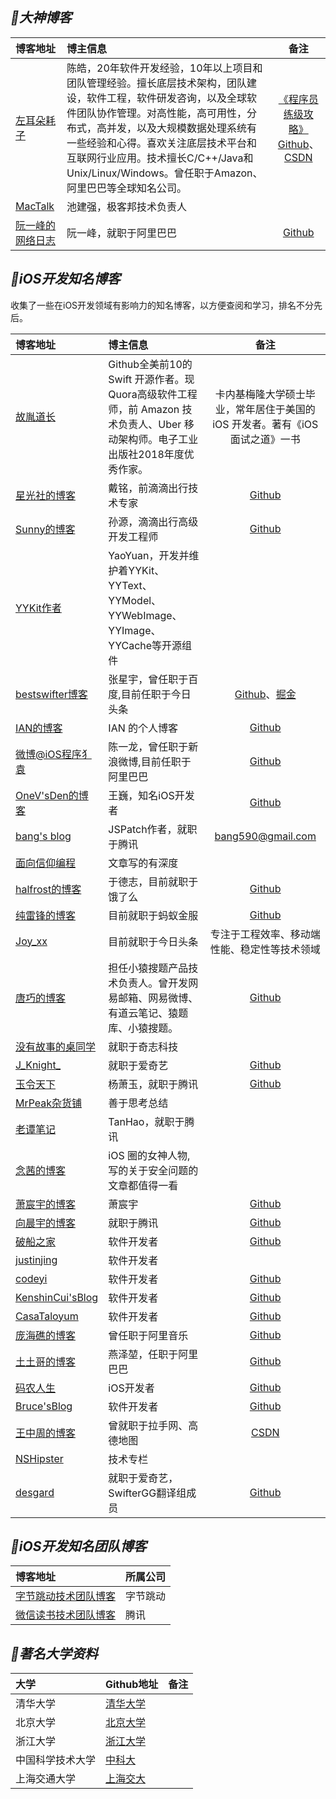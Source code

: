 
## *💎大神博客*

|博客地址|博主信息|备注|
|:---|:--|:---:
[左耳朵耗子](https://coolshell.cn)|陈皓，20年软件开发经验，10年以上项目和团队管理经验。擅长底层技术架构，团队建设，软件工程，软件研发咨询，以及全球软件团队协作管理。对高性能，高可用性，分布式，高并发，以及大规模数据处理系统有一些经验和心得。喜欢关注底层技术平台和互联网行业应用。技术擅长C/C++/Java和Unix/Linux/Windows。曾任职于Amazon、阿里巴巴等全球知名公司。|[《程序员练级攻略》](https://coolshell.cn/articles/4990.html)<br>[Github](https://github.com/haoel)、[CSDN](https://blog.csdn.net/haoel/article/list/1?)
[MacTalk](http://macshuo.com)|池建强，极客邦技术负责人|
[阮一峰的网络日志](http://www.ruanyifeng.com/blog/archives.html)|阮一峰，就职于阿里巴巴|[Github](https://github.com/ruanyf)

## *iOS开发知名博客*
收集了一些在iOS开发领域有影响力的知名博客，以方便查阅和学习，排名不分先后。

|博客地址|博主信息|备注|
|:---|:--|:---:
[故胤道长](https://www.jianshu.com/u/8d5b91490ca5)|Github全美前10的 Swift 开源作者。现Quora高级软件工程师，前 Amazon 技术负责人、Uber 移动架构师。电子工业出版社2018年度优秀作家。|卡内基梅隆大学硕士毕业，常年居住于美国的 iOS 开发者。著有《iOS 面试之道》一书
[星光社的博客](https://ming1016.github.io)|戴铭，前滴滴出行技术专家|[Github](https://github.com/ming1016)
[Sunny的博客](http://blog.sunnyxx.com)|孙源，滴滴出行高级开发工程师|[Github](https://github.com/forkingdog)
[YYKit作者](https://github.com/ibireme/)|YaoYuan，开发并维护着YYKit、YYText、YYModel、YYWebImage、YYImage、YYCache等开源组件|
[bestswifter博客](https://bestswifter.com/#open)|张星宇，曾任职于百度,目前任职于今日头条|[Github](https://github.com/bestswifter/blog)、[掘金](https://juejin.im/user/57638ad8207703006b06e3ef/posts)
[IAN的博客](https://www.ianisme.com/category/ios)|IAN 的个人博客|[Github](https://github.com/ianisme?tab=repositories)
[微博@iOS程序犭袁](https://www.jianshu.com/u/96a14318a4de)|陈一龙，曾任职于新浪微博,目前任职于阿里巴巴|[Github](https://github.com/ChenYilong?tab=repositories)
[OneV'sDen的博客](https://onevcat.com/page/2/#blog)|王巍，知名iOS开发者|[Github](https://github.com/onevcat)
[bang's blog](http://blog.cnbang.net/archives/)|JSPatch作者，就职于腾讯|bang590@gmail.com
[面向信仰编程](https://draveness.me)|文章写的有深度|
[halfrost的博客](https://halfrost.com/tag/ios/)|于德志，目前就职于饿了么|[Github](https://github.com/halfrost)
[纯雷锋的博客](http://blog.leichunfeng.com)|目前就职于蚂蚁金服|[Github](https://github.com/leichunfeng)
[Joy_xx](https://juejin.im/user/5656f11760b28da566412f03/posts)|目前就职于今日头条|专注于工程效率、移动端性能、稳定性等技术领域
[唐巧的博客](http://blog.devtang.com)|担任小猿搜题产品技术负责人。曾开发网易邮箱、网易微博、有道云笔记、猿题库、小猿搜题。|[Github](https://github.com/tangqiaoboy)
[没有故事的桌同学](https://juejin.im/user/5624c86b60b2b199f7611227/posts)|就职于奇志科技|
[J_Knight_](https://juejin.im/user/57f8ffda2e958a005581e3c0/posts)|就职于爱奇艺|[Github](https://github.com/knightsj)
[玉令天下](http://yulingtianxia.com)|杨萧玉，就职于腾讯|[Github](https://github.com/yulingtianxia)
[MrPeak杂货铺](http://mrpeak.cn)|善于思考总结|
[老谭笔记](http://www.tanhao.me/archives/)|TanHao，就职于腾讯|
[念茜的博客](https://blog.csdn.net/yiyaaixuexi)|iOS 圈的女神人物, 写的关于安全问题的文章都值得一看|
[萧宸宇的博客](http://iiiyu.com/page/17/)|萧宸宇|[Github](https://github.com/iiiyu)
[向晨宇的博客](http://www.iosxxx.com/)|就职于腾讯|[Github](https://github.com/iiiyu)
[破船之家](http://beyondvincent.com/archives/)|软件开发者|[Github](https://github.com/BeyondVincent)
[justinjing](https://blog.csdn.net/justinjing0612/article/category/925686)|软件开发者|
[codeyi](http://coderyi.com/)|软件开发者|[Github](https://github.com/coderyi)
[KenshinCui'sBlog](http://coderyi.com/)|软件开发者|[Github](https://github.com/coderyi)
[CasaTaloyum](https://casatwy.com/)|软件开发者|[Github](https://github.com/casatwy)
[庞海礁的博客](http://www.olinone.com/)|曾任职于阿里音乐|[Github](https://github.com/panghaijiao)
[土土哥的博客](http://tutuge.me/)|燕泽堃，任职于阿里巴巴|[Github](https://github.com/zekunyan)
[码农人生](http://msching.github.io/)|iOS开发者|[Github](https://github.com/msching)
[Bruce'sBlog](http://www.heyuan110.com/all-archives/)|软件开发者|[Github](https://github.com/heyuan110)
[王中周的博客](http://foggry.com/)|曾就职于拉手网、高德地图|[CSDN](https://blog.csdn.net/wzzvictory)
[NSHipster](https://nshipster.cn/)|技术专栏|
[desgard](https://www.desgard.com)|就职于爱奇艺，SwifterGG翻译组成员|[Github](https://github.com/desgard)


## *iOS开发知名团队博客*

|博客地址|所属公司|
|:---|:--
[字节跳动技术团队博客](https://techblog.toutiao.com)|字节跳动|
[微信读书技术团队博客](http://wereadteam.github.io/archives/)|腾讯|


## *著名大学资料*

|大学|Github地址|备注|
|:---|:--|:---:
|清华大学|[清华大学](https://github.com/PKUanonym/REKCARC-TSC-UHT)|
|北京大学|[北京大学](https://github.com/lib-pku/libpku)|
|浙江大学|[浙江大学](https://github.com/QSCTech/zju-icicles)|
|中国科学技术大学|[中科大](https://github.com/USTC-Resource/USTC-Course)|
|上海交通大学|[上海交大](https://github.com/CoolPhilChen/SJTU-Courses)|




